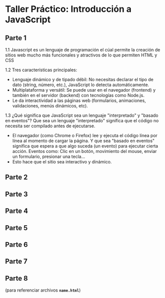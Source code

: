 # Taller Práctico: Introducción a JavaScript

## Parte 1
1.1 Javascript es un lenguaje de programación el cúal permite la creación de sitios web mucho más funcionales y atractivos de lo que permiten HTML y CSS

1.2 Tres características principales:
- Lenguaje dinámico y de tipado débil: No necesitas declarar el tipo de dato (string, número, etc.), JavaScript lo detecta automáticamente.
- Multiplataforma y versátil: Se puede usar en el navegador (frontend) y también en el servidor (backend) con tecnologías como Node.js.
- Le da interactividad a las páginas web (formularios, animaciones, validaciones, menús dinámicos, etc).

1.3 ¿Qué significa que JavaScript sea un lenguaje "interpretado" y "basado en eventos"?
Que sea un lenguaje "interpretado" significa que el código no necesita ser compilado antes de ejecutarse.
* El navegador (como Chrome o Firefox) lee y ejecuta el código línea por línea al momento de cargar la página.
Y que sea "basado en eventos" significa que espera a que algo suceda (un evento) para ejecutar cierta acción.
Eventos como: Clic en un botón, movimiento del mouse, enviar un formulario, presionar una tecla...
* Esto hace que el sitio sea interactivo y dinámico.

## Parte 2

## Parte 3

## Parte 4

## Parte 5

## Parte 6

## Parte 7

## Parte 8

(para referenciar archivos **`name.html`**)

